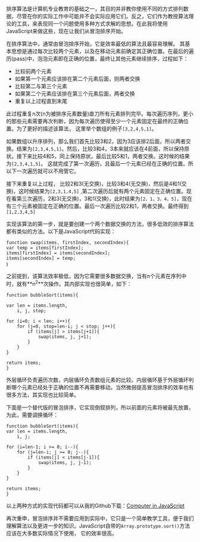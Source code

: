 排序算法是计算机专业教育的基础之一，其目的并非教你使用不同的方式排列数据，尽管在你的实际工作中可能并不会实际应用它们。反之，它们作为教授算法理论的工具，来表现同一个问题使用多种方式求解的思想。在此我将使用JavaScript来做这些，现在让我们从冒泡排序开始。

在排序算法中，通常由冒泡排序开始，它是效率最低的算法且最容易理解。 其基本思想是通过每次比较两个元素，以及在移动元素前确定其正确位置。在最后的遍历(pass)中，泡泡元素即在正确的位置，最终让其他元素继续排序，过程如下：

- 比较前两个元素
- 如果第一个元素应该排在第二个元素后面，则两者交换
- 比较第二与第三个元素
- 如果第二个元素应该排在第三个元素后面，两者交换
- 重复以上过程直到末尾

此过程重复n次(n为被排序元素数量)直刀所有元素排列完毕。每次遍历序列，更小的那些元素需要再次判断，因为每次遍历使得至少一个元素固定在最终的正确位置。为了更好的描述该算法， 这里举个数组的例子`[3,2,4,5,1]`。

如果数组以升序排列，那么我们首先比较3和2，因为3应该排2后面，所以两者交换。结果为`[2,3,4,5,1]`。然后，比较3和4，3本来就应该在4前面，所以保持原状。接下来比较4和5，同上保持原状。最后比较5和1，两者交换。这时候的结果为`[2,3,4,1,5]`。 这就完成了第一次遍历，且最后一个元素已经在正确的位置。所以下一次遍历就可以不用管它。

接下来重复以上过程， 比较2和3(无交换)，比较3和4(无交换)，然后是4和1(交换)，这时候结果为`[2,3,1,4,5]` ,第二次遍历后就有两个元素固定在正确位置。现在看第三次遍历，2和3(无交换)，3和1(交换)，此时结果为`[2，1，3，4，5]`，现在有三个元素被固定在正确的位置。最后一次遍历比较2和1，两者交换。最终得到`[1,2,3,4,5]`

实现该算法的第一步，就是要创建一个两个数据交换的方法，很多低效的排序算法都有类似的方法。以下是JavaScript代码实现：

    function swap(items, firstIndex, secondIndex){
    var temp = items[firstIndex];
    items[firstIndex] = items[secondIndex];
    items[secondIndex] = temp;
    ｝
之前提到，该算法效率极低，因为它需要很多数据交换，当有n个元素在序列中时，就有**n<sup>2</sup>**次操作。其内部实现也很简单，如下：

    function bubbleSort(items){

    var len = items.length,
        i, j, stop;

    for (i=0; i < len; i++){
        for (j=0, stop=len-i; j < stop; j++){
            if (items[j] > items[j+1]){
                swap(items, j, j+1);
            }
        }
    }

    return items;
    }
    
外层循环负责遍历次数，内层循环负责数组元素的比较。内层循环基于外层循环判断哪个元素已经处于正确的位置不再需要移动。当然微弱提高冒泡排序的效率也有很多方法，其实现也比较简单。

下面是一个替代版的冒泡排序，它实现倒叙排列，所以前面的元素将被最先放置，为此，需要调换循环：

    function bubbleSort(items){
    var len = items.length,
        i, j;

    for (i=len-1; i >= 0; i--){
        for (j=len-i; j >= 0; j--){
            if (items[j] < items[j-1]){
                swap(items, j, j-1);
            }
        }
    }

    return items;
    }
    
 以上两种方式的实现代码都可以从我的Github下载：[Computer in JavaScript](https://github.com/nzakas/computer-science-in-javascript/)
 
 再次重申，冒泡排序并不需要应用到实际中，它只是一个简单教学工具，便于我们理解算法以及更进一步的知识。JavaScript自带的`Array.prototype.sort()`方法应该在大多数实际情况下使用， 它的效率很高。